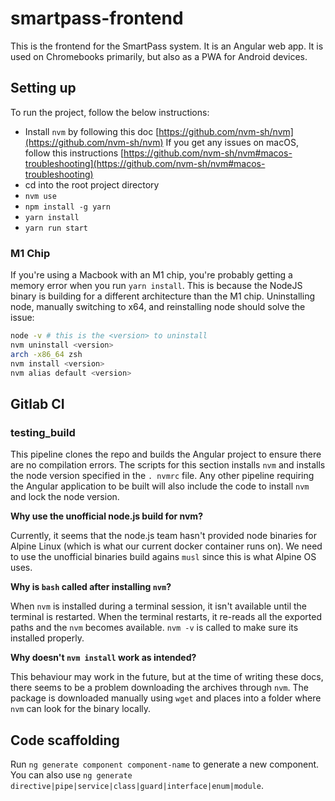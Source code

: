 # smartpass-frontend

This is the frontend for the SmartPass system. It is an Angular web app.
It is used on Chromebooks primarily, but also as a PWA for Android devices.

## Setting up

To run the project, follow the below instructions:

- Install `nvm` by following this doc [https://github.com/nvm-sh/nvm](https://github.com/nvm-sh/nvm)
    If you get any issues on macOS, follow this instructions [https://github.com/nvm-sh/nvm#macos-troubleshooting](https://github.com/nvm-sh/nvm#macos-troubleshooting)
- cd into the root project directory
- `nvm use`
- `npm install -g yarn`
- `yarn install`
- `yarn run start`

### M1 Chip

If you're using a Macbook with an M1 chip, you're probably getting a memory error when you run `yarn install`.
This is because the NodeJS binary is building for a different architecture than the M1 chip.
Uninstalling node, manually switching to x64, and reinstalling node should solve the issue:

```bash
node -v # this is the <version> to uninstall
nvm uninstall <version>
arch -x86_64 zsh
nvm install <version>
nvm alias default <version>
```

## Gitlab CI

### testing_build

This pipeline clones the repo and builds the Angular project to ensure there are no compilation errors. The scripts for this section installs `nvm` and installs the node version specified in the `.
nvmrc` file. Any other pipeline requiring the Angular application to be built will also include the code to install `nvm` and lock the node version.

**Why use the unofficial node.js build for nvm?**

Currently, it seems that the node.js team hasn't provided node binaries for Alpine Linux (which is what our current docker container runs on). We need to use the unofficial binaries build agains
`musl` since this is what Alpine OS uses.

**Why is `bash` called after installing `nvm`?**

When `nvm` is installed during a terminal session, it isn't available until the terminal is restarted. When the terminal restarts, it re-reads all the exported paths and the `nvm` becomes
available. `nvm -v` is called to make sure its installed properly.

**Why doesn't `nvm install` work as intended?**

This behaviour may work in the future, but at the time of writing these docs, there seems to be a problem downloading the archives through `nvm`. The package is downloaded manually using `wget`
and places into a folder where `nvm` can look for the binary locally.

## Code scaffolding

Run `ng generate component component-name` to generate a new component. You can also use `ng generate directive|pipe|service|class|guard|interface|enum|module`.
